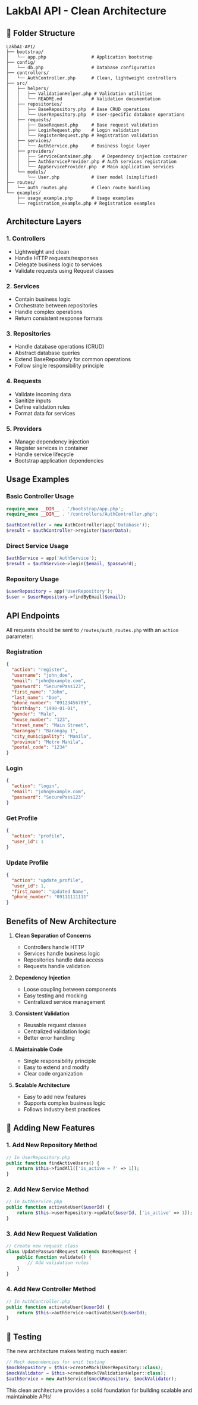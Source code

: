 # LakbAI API - Clean Architecture

## 📁 Folder Structure

```
LakbAI-API/
├── bootstrap/
│   └── app.php                 # Application bootstrap
├── config/
│   └── db.php                  # Database configuration
├── controllers/
│   └── AuthController.php      # Clean, lightweight controllers
├── src/
│   ├── helpers/
│   │   ├── ValidationHelper.php # Validation utilities
│   │   └── README.md           # Validation documentation
│   ├── repositories/
│   │   ├── BaseRepository.php  # Base CRUD operations
│   │   └── UserRepository.php  # User-specific database operations
│   ├── requests/
│   │   ├── BaseRequest.php     # Base request validation
│   │   ├── LoginRequest.php    # Login validation
│   │   └── RegisterRequest.php # Registration validation
│   ├── services/
│   │   └── AuthService.php     # Business logic layer
│   ├── providers/
│   │   ├── ServiceContainer.php    # Dependency injection container
│   │   ├── AuthServiceProvider.php # Auth services registration
│   │   └── AppServiceProvider.php  # Main application services
│   └── models/
│       └── User.php            # User model (simplified)
├── routes/
│   └── auth_routes.php         # Clean route handling
└── examples/
    ├── usage_example.php       # Usage examples
    └── registration_example.php # Registration examples
```

## Architecture Layers

### 1. **Controllers** 
- Lightweight and clean
- Handle HTTP requests/responses
- Delegate business logic to services
- Validate requests using Request classes

### 2. **Services**
- Contain business logic
- Orchestrate between repositories
- Handle complex operations
- Return consistent response formats

### 3. **Repositories**
- Handle database operations (CRUD)
- Abstract database queries
- Extend BaseRepository for common operations
- Follow single responsibility principle

### 4. **Requests**
- Validate incoming data
- Sanitize inputs
- Define validation rules
- Format data for services

### 5. **Providers**
- Manage dependency injection
- Register services in container
- Handle service lifecycle
- Bootstrap application dependencies

## Usage Examples

### Basic Controller Usage
```php
require_once __DIR__ . '/bootstrap/app.php';
require_once __DIR__ . '/controllers/AuthController.php';

$authController = new AuthController(app('Database'));
$result = $authController->register($userData);
```

### Direct Service Usage
```php
$authService = app('AuthService');
$result = $authService->login($email, $password);
```

### Repository Usage
```php
$userRepository = app('UserRepository');
$user = $userRepository->findByEmail($email);
```

## API Endpoints

All requests should be sent to `/routes/auth_routes.php` with an `action` parameter:

### Registration
```json
{
  "action": "register",
  "username": "john_doe",
  "email": "john@example.com",
  "password": "SecurePass123",
  "first_name": "John",
  "last_name": "Doe",
  "phone_number": "09123456789",
  "birthday": "1990-01-01",
  "gender": "Male",
  "house_number": "123",
  "street_name": "Main Street",
  "barangay": "Barangay 1",
  "city_municipality": "Manila",
  "province": "Metro Manila",
  "postal_code": "1234"
}
```

### Login
```json
{
  "action": "login",
  "email": "john@example.com",
  "password": "SecurePass123"
}
```

### Get Profile
```json
{
  "action": "profile",
  "user_id": 1
}
```

### Update Profile
```json
{
  "action": "update_profile",
  "user_id": 1,
  "first_name": "Updated Name",
  "phone_number": "09111111111"
}
```

## Benefits of New Architecture

1. **Clean Separation of Concerns**
   - Controllers handle HTTP
   - Services handle business logic
   - Repositories handle data access
   - Requests handle validation

2. **Dependency Injection**
   - Loose coupling between components
   - Easy testing and mocking
   - Centralized service management

3. **Consistent Validation**
   - Reusable request classes
   - Centralized validation logic
   - Better error handling

4. **Maintainable Code**
   - Single responsibility principle
   - Easy to extend and modify
   - Clear code organization

5. **Scalable Architecture**
   - Easy to add new features
   - Supports complex business logic
   - Follows industry best practices

## 🔧 Adding New Features

### 1. Add New Repository Method
```php
// In UserRepository.php
public function findActiveUsers() {
    return $this->findAll(['is_active = ?' => 1]);
}
```

### 2. Add New Service Method
```php
// In AuthService.php
public function activateUser($userId) {
    return $this->userRepository->update($userId, ['is_active' => 1]);
}
```

### 3. Add New Request Validation
```php
// Create new request class
class UpdatePasswordRequest extends BaseRequest {
    public function validate() {
        // Add validation rules
    }
}
```

### 4. Add New Controller Method
```php
// In AuthController.php
public function activateUser($userId) {
    return $this->authService->activateUser($userId);
}
```

## 🧪 Testing

The new architecture makes testing much easier:

```php
// Mock dependencies for unit testing
$mockRepository = $this->createMock(UserRepository::class);
$mockValidator = $this->createMock(ValidationHelper::class);
$authService = new AuthService($mockRepository, $mockValidator);
```

This clean architecture provides a solid foundation for building scalable and maintainable APIs!
